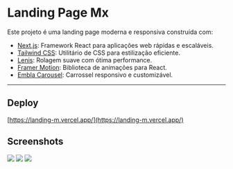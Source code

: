 # Landing Page Mx

Este projeto é uma landing page moderna e responsiva construída com:

- [Next.js](https://nextjs.org/): Framework React para aplicações web rápidas e escaláveis.
- [Tailwind CSS](https://tailwindcss.com/): Utilitário de CSS para estilização eficiente.
- [Lenis](https://github.com/studio-freight/lenis): Rolagem suave com ótima performance.
- [Framer Motion](https://www.framer.com/motion/): Biblioteca de animações para React.
- [Embla Carousel](https://www.embla-carousel.com/): Carrossel responsivo e customizável.

---

## Deploy
[https://landing-m.vercel.app/](https://landing-m.vercel.app/)

## Screenshots
![](https://yellow-fascinating-badger-992.mypinata.cloud/ipfs/bafybeibgjcvmjucf56kbek4s5mmz7c22j34y7m3wgl4yf66nrw3niuworu/Captura%20de%20tela%20de%202025-08-07%2010-01-27.webp)
![](https://yellow-fascinating-badger-992.mypinata.cloud/ipfs/bafybeibgjcvmjucf56kbek4s5mmz7c22j34y7m3wgl4yf66nrw3niuworu/Captura%20de%20tela%20de%202025-08-07%2010-01-36.webp)
![](https://yellow-fascinating-badger-992.mypinata.cloud/ipfs/bafybeibgjcvmjucf56kbek4s5mmz7c22j34y7m3wgl4yf66nrw3niuworu/Captura%20de%20tela%20de%202025-08-07%2010-02-05.webp)  

